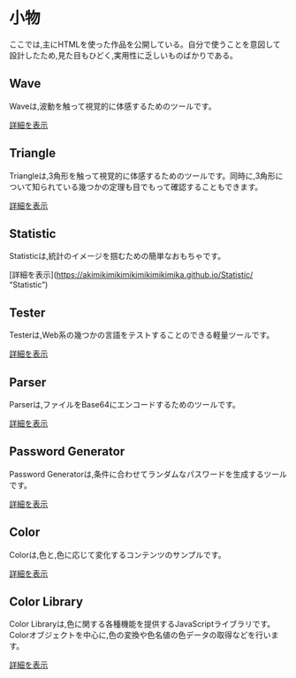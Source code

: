 # 小物

ここでは,主にHTMLを使った作品を公開している。自分で使うことを意図して設計したため,見た目もひどく,実用性に乏しいものばかりである。

## Wave

Waveは,波動を触って視覚的に体感するためのツールです。

 [詳細を表示](https://akimikimikimikimikimikimika.github.io/Wave/ "Wave")

## Triangle

Triangleは,3角形を触って視覚的に体感するためのツールです。同時に,3角形について知られている幾つかの定理も目でもって確認することもできます。

 [詳細を表示](https://akimikimikimikimikimikimika.github.io/Triangle/ "Triangle")

## Statistic

Statisticは,統計のイメージを掴むための簡単なおもちゃです。

 [詳細を表示](https://akimikimikimikimikimikimika.github.io/Statistic/ “Statistic”)

## Tester

Testerは,Web系の幾つかの言語をテストすることのできる軽量ツールです。

 [詳細を表示](https://akimikimikimikimikimikimika.github.io/Tester/ "Tester")

## Parser

Parserは,ファイルをBase64にエンコードするためのツールです。

 [詳細を表示](https://akimikimikimikimikimikimika.github.io/Parser/ "Parser")

## Password Generator

Password Generatorは,条件に合わせてランダムなパスワードを生成するツールです。

 [詳細を表示](https://akimikimikimikimikimikimika.github.io/PasswordGenerator/ "Password Generator")

## Color

Colorは,色と,色に応じて変化するコンテンツのサンプルです。

 [詳細を表示](https://akimikimikimikimikimikimika.github.io/Color/ "Color")

## Color Library

Color Libraryは,色に関する各種機能を提供するJavaScriptライブラリです。Colorオブジェクトを中心に,色の変換や色名値の色データの取得などを行います。

 [詳細を表示](https://akimikimikimikimikimikimika.github.io/Library/Color/ "Color Library")